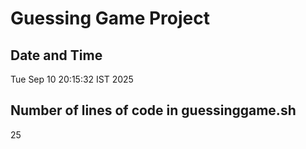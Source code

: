 # Guessing Game Project

## Date and Time
Tue Sep 10 20:15:32 IST 2025

## Number of lines of code in guessinggame.sh
25